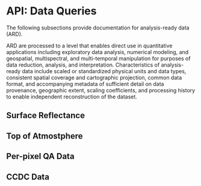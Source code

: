 # API: Data Queries

The following subsections provide documentation for analysis-ready data (ARD).

ARD are processed to a level that enables direct use in quantitative applications including exploratory data analysis, numerical modeling, and geospatial, multispectral, and multi-temporal manipulation for purposes of data reduction, analysis, and interpretation. Characteristics of analysis-ready data include scaled or standardized physical units and data types, consistent spatial coverage and cartographic projection, common data format, and accompanying metadata of sufficient detail on data provenance, geographic extent, scaling coefficients, and processing history to enable independent reconstruction of the dataset.

## Surface Reflectance

## Top of Atmostphere

## Per-pixel QA Data

## CCDC Data

